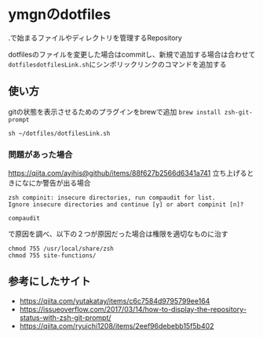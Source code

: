 # ymgnのdotfiles
.で始まるファイルやディレクトリを管理するRepository

dotfilesのファイルを変更した場合はcommitし、新規で追加する場合は合わせて ```dotfilesdotfilesLink.sh```にシンボリックリンクのコマンドを追加する

## 使い方
gitの状態を表示させるためのプラグインをbrewで追加
``` brew install zsh-git-prompt ```

``` sh ~/dotfiles/dotfilesLink.sh ```

### 問題があった場合
https://qiita.com/ayihis@github/items/88f627b2566d6341a741
立ち上げるときになにか警告が出る場合
```
zsh compinit: insecure directories, run compaudit for list.
Ignore insecure directories and continue [y] or abort compinit [n]?
```

```
compaudit
```
で原因を調べ、以下の２つが原因だった場合は権限を適切なものに治す
```
chmod 755 /usr/local/share/zsh
chmod 755 site-functions/     
```

##  参考にしたサイト
- https://qiita.com/yutakatay/items/c6c7584d9795799ee164
- https://issueoverflow.com/2017/03/14/how-to-display-the-repository-status-with-zsh-git-prompt/
- https://qiita.com/ryuichi1208/items/2eef96debebb15f5b402
